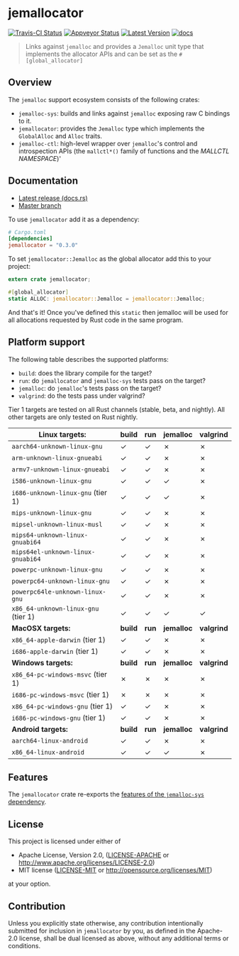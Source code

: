 # jemallocator

[![Travis-CI Status]][travis] [![Appveyor Status]][appveyor] [![Latest Version]][crates.io] [![docs]][docs.rs]

> Links against `jemalloc` and provides a `Jemalloc` unit type that implements
> the allocator APIs and can be set as the `#[global_allocator]`

## Overview

The `jemalloc` support ecosystem consists of the following crates:

* `jemalloc-sys`: builds and links against `jemalloc` exposing raw C bindings to it.
* `jemallocator`: provides the `Jemalloc` type which implements the
  `GlobalAlloc` and `Alloc` traits. 
* `jemalloc-ctl`: high-level wrapper over `jemalloc`'s control and introspection
  APIs (the `mallctl*()` family of functions and the _MALLCTL NAMESPACE_)'

## Documentation

* [Latest release (docs.rs)][docs.rs]
* [Master branch][master_docs]

To use `jemallocator` add it as a dependency:

```toml
# Cargo.toml
[dependencies]
jemallocator = "0.3.0"
```

To set `jemallocator::Jemalloc` as the global allocator add this to your project:

```rust
extern crate jemallocator;

#[global_allocator]
static ALLOC: jemallocator::Jemalloc = jemallocator::Jemalloc;
```

And that's it! Once you've defined this `static` then jemalloc will be used for
all allocations requested by Rust code in the same program.

## Platform support

The following table describes the supported platforms: 

* `build`: does the library compile for the target?
* `run`: do `jemallocator` and `jemalloc-sys` tests pass on the target?
* `jemalloc`: do `jemalloc`'s tests pass on the target?
* `valgrind`: do the tests pass under valgrind?

Tier 1 targets are tested on all Rust channels (stable, beta, and nightly). All
other targets are only tested on Rust nightly.

| Linux targets:                      | build     | run     | jemalloc     | valgrind     |
|-------------------------------------|-----------|---------|--------------|--------------|
| `aarch64-unknown-linux-gnu`         | ✓         | ✓       | ✗            | ✗            |
| `arm-unknown-linux-gnueabi`         | ✓         | ✓       | ✗            | ✗            |
| `armv7-unknown-linux-gnueabi`       | ✓         | ✓       | ✗            | ✗            |
| `i586-unknown-linux-gnu`            | ✓         | ✓       | ✓            | ✗            |
| `i686-unknown-linux-gnu` (tier 1)   | ✓         | ✓       | ✓            | ✗            |
| `mips-unknown-linux-gnu`            | ✓         | ✓       | ✗            | ✗            |
| `mipsel-unknown-linux-musl`         | ✓         | ✓       | ✗            | ✗            |
| `mips64-unknown-linux-gnuabi64`     | ✓         | ✓       | ✗            | ✗            |
| `mips64el-unknown-linux-gnuabi64`   | ✓         | ✓       | ✗            | ✗            |
| `powerpc-unknown-linux-gnu`         | ✓         | ✓       | ✗            | ✗            |
| `powerpc64-unknown-linux-gnu`       | ✓         | ✓       | ✗            | ✗            |
| `powerpc64le-unknown-linux-gnu`     | ✓         | ✓       | ✗            | ✗            |
| `x86_64-unknown-linux-gnu` (tier 1) | ✓         | ✓       | ✓            | ✓            |
| **MacOSX targets:**                 | **build** | **run** | **jemalloc** | **valgrind** |
| `x86_64-apple-darwin` (tier 1)      | ✓         | ✓       | ✗            | ✗            |
| `i686-apple-darwin` (tier 1)        | ✓         | ✓       | ✗            | ✗            |
| **Windows targets:**                | **build** | **run** | **jemalloc** | **valgrind** |
| `x86_64-pc-windows-msvc` (tier 1)   | ✗         | ✗       | ✗            | ✗            |
| `i686-pc-windows-msvc` (tier 1)     | ✗         | ✗       | ✗            | ✗            |
| `x86_64-pc-windows-gnu` (tier 1)    | ✓         | ✓       | ✗            | ✗            |
| `i686-pc-windows-gnu` (tier 1)      | ✓         | ✓       | ✗            | ✗            |
| **Android targets:**                | **build** | **run** | **jemalloc** | **valgrind** |
| `aarch64-linux-android`             | ✓         | ✓       | ✗            | ✗            |
| `x86_64-linux-android`              | ✓         | ✓       | ✓            | ✗            |

## Features

The `jemallocator` crate re-exports the [features of the `jemalloc-sys`
dependency](https://github.com/gnzlbg/jemallocator/blob/master/jemalloc-sys/README.md).

## License

This project is licensed under either of

 * Apache License, Version 2.0, ([LICENSE-APACHE](LICENSE-APACHE) or
   http://www.apache.org/licenses/LICENSE-2.0)
 * MIT license ([LICENSE-MIT](LICENSE-MIT) or
   http://opensource.org/licenses/MIT)

at your option.

## Contribution

Unless you explicitly state otherwise, any contribution intentionally submitted
for inclusion in `jemallocator` by you, as defined in the Apache-2.0 license,
shall be dual licensed as above, without any additional terms or conditions.

[travis]: https://travis-ci.com/gnzlbg/jemallocator
[Travis-CI Status]: https://travis-ci.com/gnzlbg/jemallocator.svg?branch=master
[appveyor]: https://ci.appveyor.com/project/gnzlbg/jemallocator/branch/master
[Appveyor Status]: https://ci.appveyor.com/api/projects/status/github/gnzlbg/jemallocator?branch=master&svg=true
[Latest Version]: https://img.shields.io/crates/v/jemallocator.svg
[crates.io]: https://crates.io/crates/jemallocator
[docs]: https://docs.rs/jemallocator/badge.svg
[docs.rs]: https://docs.rs/jemallocator/
[master_docs]: https://gnzlbg.github.io/jemallocator/jemallocator
